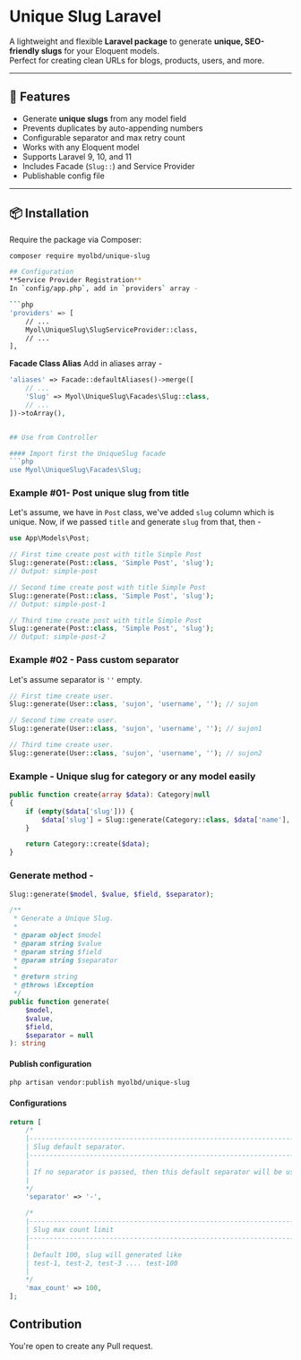 # Unique Slug Laravel

A lightweight and flexible **Laravel package** to generate **unique, SEO-friendly slugs** for your Eloquent models.  
Perfect for creating clean URLs for blogs, products, users, and more.

---

## 🚀 Features

- Generate **unique slugs** from any model field
- Prevents duplicates by auto-appending numbers
- Configurable separator and max retry count
- Works with any Eloquent model
- Supports Laravel 9, 10, and 11
- Includes Facade (`Slug::`) and Service Provider
- Publishable config file

---

## 📦 Installation

Require the package via Composer:

```bash
composer require myolbd/unique-slug

## Configuration
**Service Provider Registration**
In `config/app.php`, add in `providers` array -

```php
'providers' => [
    // ...
    Myol\UniqueSlug\SlugServiceProvider::class,
    // ...
],
```
  
**Facade Class Alias**
Add in aliases array - 
```php
'aliases' => Facade::defaultAliases()->merge([
    // ...
    'Slug' => Myol\UniqueSlug\Facades\Slug::class,
    // ...
])->toArray(),


## Use from Controller

#### Import first the UniqueSlug facade
```php
use Myol\UniqueSlug\Facades\Slug;
```
### Example #01- Post unique slug from title

Let's assume, we have in `Post` class, we've added `slug` column which is unique. Now, if we passed `title` and generate `slug` from that, then -

```php
use App\Models\Post;

// First time create post with title Simple Post
Slug::generate(Post::class, 'Simple Post', 'slug');
// Output: simple-post

// Second time create post with title Simple Post
Slug::generate(Post::class, 'Simple Post', 'slug');
// Output: simple-post-1

// Third time create post with title Simple Post
Slug::generate(Post::class, 'Simple Post', 'slug');
// Output: simple-post-2
```

### Example #02 - Pass custom separator

Let's assume separator is `''` empty.

```php
// First time create user.
Slug::generate(User::class, 'sujon', 'username', ''); // sujon

// Second time create user.
Slug::generate(User::class, 'sujon', 'username', ''); // sujon1

// Third time create user.
Slug::generate(User::class, 'sujon', 'username', ''); // sujon2
```

### Example - Unique slug for category or any model easily
```php
public function create(array $data): Category|null
{
    if (empty($data['slug'])) {
        $data['slug'] = Slug::generate(Category::class, $data['name'], 'slug');
    }

    return Category::create($data);
}
```

### Generate method -
```php
Slug::generate($model, $value, $field, $separator);
```

```php
/**
 * Generate a Unique Slug.
 *
 * @param object $model
 * @param string $value
 * @param string $field
 * @param string $separator
 *
 * @return string
 * @throws \Exception
 */
public function generate(
    $model,
    $value,
    $field,
    $separator = null
): string

```

#### Publish configuration
```sh
php artisan vendor:publish myolbd/unique-slug
```

#### Configurations

```php
return [
    /*
    |--------------------------------------------------------------------------
    | Slug default separator.
    |--------------------------------------------------------------------------
    |
    | If no separator is passed, then this default separator will be used as slug.
    |
    */
    'separator' => '-',

    /*
    |--------------------------------------------------------------------------
    | Slug max count limit
    |--------------------------------------------------------------------------
    |
    | Default 100, slug will generated like
    | test-1, test-2, test-3 .... test-100
    |
    */
    'max_count' => 100,
];

```

## Contribution
You're open to create any Pull request.